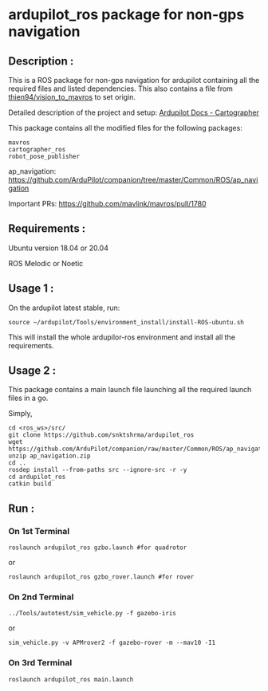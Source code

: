 # ardupilot_ros package for non-gps navigation

## Description : 
This is a ROS package for non-gps navigation for ardupilot containing all the required files and listed dependencies. This also contains a file from [thien94/vision_to_mavros](https://github.com/thien94/vision_to_mavros) to set origin. 

Detailed description of the project and setup: [Ardupilot Docs - Cartographer](https://ardupilot.org/dev/docs/ros-cartographer-slam.html)

This package contains all the modified files for the following packages:
````
mavros
cartographer_ros
robot_pose_publisher
````

ap_navigation: https://github.com/ArduPilot/companion/tree/master/Common/ROS/ap_navigation

Important PRs: https://github.com/mavlink/mavros/pull/1780


## Requirements :
Ubuntu version 18.04 or 20.04

ROS Melodic or Noetic

## Usage 1 :

On the ardupilot latest stable, run:

````
source ~/ardupilot/Tools/environment_install/install-ROS-ubuntu.sh
````
This will install the whole ardupilor-ros environment and install all the requirements.

## Usage 2 :

This package contains a main launch file launching all the required launch files in a go.

Simply,

````
cd <ros_ws>/src/
git clone https://github.com/snktshrma/ardupilot_ros
wget https://github.com/ArduPilot/companion/raw/master/Common/ROS/ap_navigation.zip
unzip ap_navigation.zip
cd ..
rosdep install --from-paths src --ignore-src -r -y
cd ardupilot_ros
catkin build
````

## Run :

### On 1st Terminal
````
roslaunch ardupilot_ros gzbo.launch #for quadrotor
````
or
````
roslaunch ardupilot_ros gzbo_rover.launch #for rover
````

### On 2nd Terminal
````
../Tools/autotest/sim_vehicle.py -f gazebo-iris
````
or
````
sim_vehicle.py -v APMrover2 -f gazebo-rover -m --mav10 -I1
````

### On 3rd Terminal
````
roslaunch ardupilot_ros main.launch
````
